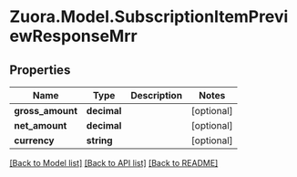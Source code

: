 
# Zuora.Model.SubscriptionItemPreviewResponseMrr

## Properties

Name | Type | Description | Notes
------------ | ------------- | ------------- | -------------
**gross_amount** | **decimal** |  | [optional] 
**net_amount** | **decimal** |  | [optional] 
**currency** | **string** |  | [optional] 

[[Back to Model list]](../README.md#documentation-for-models)
[[Back to API list]](../README.md#documentation-for-api-endpoints)
[[Back to README]](../README.md)

